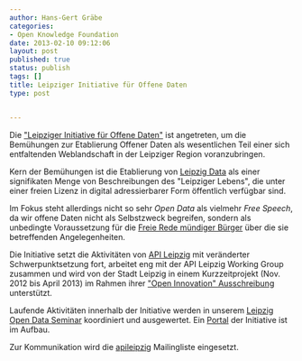 ```yaml
---
author: Hans-Gert Gräbe
categories:
- Open Knowledge Foundation
date: 2013-02-10 09:12:06
layout: post
published: true
status: publish
tags: []
title: Leipziger Initiative für Offene Daten
type: post


---
```


Die ["Leipziger Initiative für Offene Daten"](http://leipzig-netz.de/index.php5/LD.LOD) ist angetreten, um die Bemühungen zur Etablierung Offener Daten als wesentlichen Teil einer sich entfaltenden Weblandschaft in der Leipziger Region voranzubringen.

Kern der Bemühungen ist die Etablierung von [Leipzig Data](http://leipzig-netz.de/index.php5/LD.LeipzigData) als einer signifikaten Menge von Beschreibungen des "Leipziger Lebens", die unter einer freien Lizenz in digital adressierbarer Form öffentlich verfügbar sind.

Im Fokus steht allerdings nicht so sehr _Open Data_ als vielmehr _Free Speech_, da wir offene Daten nicht als Selbstzweck begreifen, sondern als unbedingte Voraussetzung für die [Freie Rede mündiger Bürger](http://leipzig-netz.de/index.php5/LD.LeipzigData#Vision) über die sie betreffenden Angelegenheiten.

Die Initiative setzt die Aktivitäten von [API Leipzig](http://leipzig-netz.de/index.php5/LD.API-Leipzig) mit veränderter Schwerpunktsetzung fort, arbeitet eng mit der API Leipzig Working Group zusammen und wird von der Stadt Leipzig in einem Kurzzeitprojekt (Nov. 2012 bis April 2013) im Rahmen ihrer ["Open Innovation" Ausschreibung](http://leipzig-netz.de/index.php5/LD.OpenInnovation-12) unterstützt.

Laufende Aktivitäten innerhalb der Initiative werden in unserem [Leipzig Open Data Seminar](http://leipzig-netz.de/index.php5/LD.Seminar) koordiniert und ausgewertet. Ein [Portal](http://www.leipzig-data.de/) der Initiative ist im Aufbau.

Zur Kommunikation wird die [apileipzig](https://groups.google.com/forum/#%21forum/apileipzig) Mailingliste eingesetzt.

 